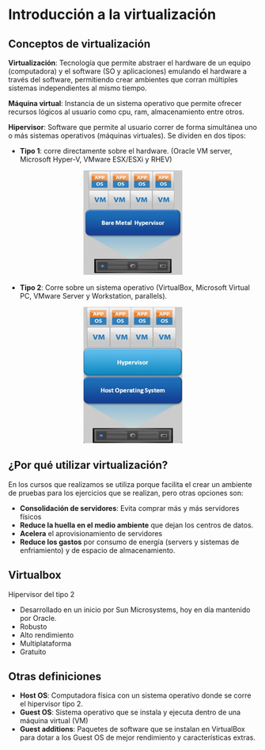 # Introducción a la virtualización

## Conceptos de virtualización

**Virtualización**: Tecnología que permite abstraer el hardware de un equipo (computadora) y el software (SO y aplicaciones) emulando el hardware a través del software, permitiendo crear ambientes que corran múltiples sistemas independientes al mismo tiempo.

**Máquina virtual**: Instancia de un sistema operativo que permite ofrecer recursos lógicos al usuario como cpu, ram, almacenamiento entre otros.

**Hipervisor**: Software que permite al usuario correr de forma simultánea uno o más sistemas operativos (máquinas virtuales). Se dividen en dos tipos:

 - **Tipo 1**: corre directamente sobre el hardware. (Oracle VM server, Microsoft Hyper-V, VMware ESX/ESXi y RHEV)

<center>

![imagen1](https://raw.githubusercontent.com/Ialdape/Imagenes-wiki/master/Tipo1.png)

</center>

 - **Tipo 2**: Corre sobre un sistema operativo (VirtualBox, Microsoft Virtual PC, VMware Server y Workstation, parallels).

<center>

![imagen2](https://raw.githubusercontent.com/Ialdape/Imagenes-wiki/master/Tipo2.png)

</center>

## ¿Por qué utilizar virtualización?

En los cursos que realizamos se utiliza porque facilita el crear un ambiente de pruebas para los ejercicios que se realizan, pero otras opciones son:

-   **Consolidación de servidores**: Evita comprar más y más servidores físicos
-   **Reduce la huella en el medio ambiente**  que dejan los centros de datos.
-   **Acelera**  el aprovisionamiento de servidores
-   **Reduce los gastos**  por consumo de energía (servers y sistemas de enfriamiento) y de espacio de almacenamiento.

## Virtualbox

Hipervisor del tipo 2

-   Desarrollado en un inicio por Sun Microsystems, hoy en día mantenido por Oracle.  
-   Robusto 
-   Alto rendimiento  
-   Multiplataforma
-   Gratuito

## Otras definiciones

-   **Host  OS**: Computadora física con un sistema operativo donde se corre el hipervisor tipo 2.
-   **Guest  OS**: Sistema operativo que se instala y ejecuta dentro de una máquina virtual (VM)    
-   **Guest additions**: Paquetes de software que se instalan en VirtualBox para dotar a los Guest  OS  de mejor rendimiento y características extras.

